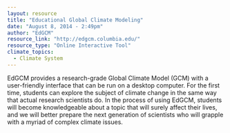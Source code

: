 ```yaml
---
layout: resource
title: "Educational Global Climate Modeling"
date: "August 8, 2014 - 2:49pm"
author: "EdGCM"
resource_link: "http://edgcm.columbia.edu/"
resource_type: "Online Interactive Tool"
climate_topics:
  - Climate System
---
```


EdGCM provides a research-grade Global Climate Model (GCM) with a user-friendly interface that can be run on a desktop computer. For the first time, students can explore the subject of climate change in the same way that actual research scientists do. In the process of using EdGCM, students will become knowledgeable about a topic that will surely affect their lives, and we will better prepare the next generation of scientists who will grapple with a myriad of complex climate issues.